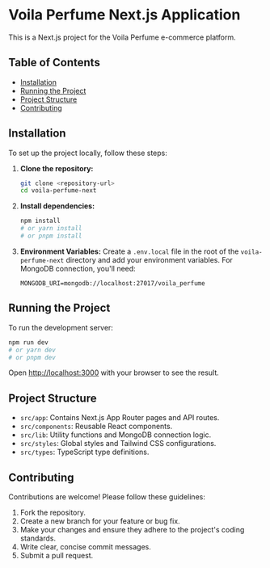 # Voila Perfume Next.js Application

This is a Next.js project for the Voila Perfume e-commerce platform.

## Table of Contents

- [Installation](#installation)
- [Running the Project](#running-the-project)
- [Project Structure](#project-structure)
- [Contributing](#contributing)

## Installation

To set up the project locally, follow these steps:

1.  **Clone the repository:**
    ```bash
    git clone <repository-url>
    cd voila-perfume-next
    ```

2.  **Install dependencies:**
    ```bash
    npm install
    # or yarn install
    # or pnpm install
    ```

3.  **Environment Variables:**
    Create a `.env.local` file in the root of the `voila-perfume-next` directory and add your environment variables. For MongoDB connection, you'll need:
    ```
    MONGODB_URI=mongodb://localhost:27017/voila_perfume
    ```

## Running the Project

To run the development server:

```bash
npm run dev
# or yarn dev
# or pnpm dev
```

Open [http://localhost:3000](http://localhost:3000) with your browser to see the result.

## Project Structure

-   `src/app`: Contains Next.js App Router pages and API routes.
-   `src/components`: Reusable React components.
-   `src/lib`: Utility functions and MongoDB connection logic.
-   `src/styles`: Global styles and Tailwind CSS configurations.
-   `src/types`: TypeScript type definitions.

## Contributing

Contributions are welcome! Please follow these guidelines:

1.  Fork the repository.
2.  Create a new branch for your feature or bug fix.
3.  Make your changes and ensure they adhere to the project's coding standards.
4.  Write clear, concise commit messages.
5.  Submit a pull request.
